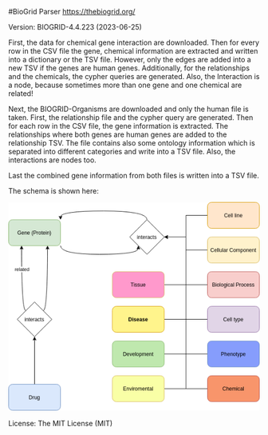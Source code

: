 #BioGrid Parser
https://thebiogrid.org/

Version: BIOGRID-4.4.223 (2023-06-25)

First, the data for chemical gene interaction are downloaded. Then for every row in the CSV file the gene, chemical information are extracted and written into a dictionary or the TSV file. However, only the edges are added into a new TSV if the genes are human genes. Additionally, for the relationships and the chemicals, the cypher queries are generated. Also, the Interaction is a node, because sometimes more than one gene and one chemical are related!

Next, the BIOGRID-Organisms are downloaded and only the human file is taken. First, the relationship file and the cypher query are generated. Then for each row in the CSV file, the gene information is extracted. The relationships where both genes are human genes are added to the relationship TSV. The file contains also some ontology information which is separated into different categories and write into a TSV file. Also, the interactions are nodes too.

Last the combined gene information from both files is written into a TSV file.


The schema is shown here:

![er_diagram](bioGrid.png)

License: The MIT License (MIT)